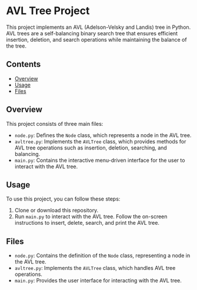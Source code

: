 # AVL Tree Project
This project implements an AVL (Adelson-Velsky and Landis) tree in Python. AVL trees are a self-balancing binary search tree that ensures efficient insertion, deletion, and search operations while maintaining the balance of the tree.
## Contents

- [Overview](#overview)
- [Usage](#usage)
- [Files](#files)


## Overview

This project consists of three main files:
- `node.py`: Defines the `Node` class, which represents a node in the AVL tree.
- `avltree.py`: Implements the `AVLTree` class, which provides methods for AVL tree operations such as insertion, deletion, searching, and balancing.
- `main.py`: Contains the interactive menu-driven interface for the user to interact with the AVL tree.

## Usage

To use this project, you can follow these steps:

1. Clone or download this repository.
2. Run `main.py` to interact with the AVL tree. Follow the on-screen instructions to insert, delete, search, and print the AVL tree.

## Files

- `node.py`: Contains the definition of the `Node` class, representing a node in the AVL tree.
- `avltree.py`: Implements the `AVLTree` class, which handles AVL tree operations.
- `main.py`: Provides the user interface for interacting with the AVL tree.


